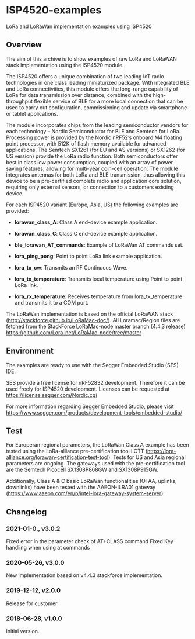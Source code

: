 # ISP4520-examples
LoRa and LoRaWan implementation examples using ISP4520

## Overview

The aim of this archive is to show examples of raw LoRa and LoRaWAN stack implementation using the ISP4520 module.

The ISP4520 offers a unique combination of two leading IoT radio technologies in one class leading miniaturized package. With integrated BLE and LoRa connectivities, this module offers the long-range capability of LoRa for data transmission over distance, combined with the high-throughput flexible service of BLE for a more local connection that can be used to carry out configuration, commissioning and update via smartphone or tablet applications.
 
The module incorporates chips from the leading semiconductor vendors for each technology – Nordic Semiconductor for BLE and Semtech for LoRa. Processing power is provided by the Nordic nRF52’s onboard M4 floating point processor, with 512K of flash memory available for advanced applications. The Semtech SX1261 (for EU and AS versions) or SX1262 (for US version) provide the LoRa radio function. Both semiconductors offer best in class low power consumption, coupled with an array of power saving features, allowing for multi-year coin-cell operation. The module integrates antennas for both LoRa and BLE transmission, thus allowing this device to be a pre-certified complete radio and application core solution, requiring only external sensors, or connection to a customers existing device.

For each ISP4520 variant (Europe, Asia, US) the following examples are provided:

* **lorawan_class_A**: Class A end-device example application.

* **lorawan_class_C**: Class C end-device example application.

* **ble_lorawan_AT_commands**: Example of LoRaWan AT commands set.

* **lora_ping_pong**: Point to point LoRa link example application.

* **lora_tx_cw**: Transmits an RF Continuous Wave.

* **lora_tx_temperature**: Transmits local temperature using Point to point LoRa link.

* **lora_rx_temperature**: Receives temperature from lora_tx_temperature and transmits it to a COM port.

The LoRaWan implementation is based on the official LoRaWAN stack (http://stackforce.github.io/LoRaMac-doc/).
All Loramac/Region files are fetched from the StackForce LoRaMac-node master branch (4.4.3 release)
https://github.com/Lora-net/LoRaMac-node/tree/master

## Environment

The examples are ready to use with the Segger Embedded Studio (SES) IDE.

SES provide a free license for nRF52832 development. Therefore it can be used freely for ISP4520 development.
Licenses can be requested at https://license.segger.com/Nordic.cgi

For more information regarding Segger Embedded Studio, please visit https://www.segger.com/products/development-tools/embedded-studio/

## Test

For Europeran regional parameters, the LoRaWan Class A example has been tested using the LoRa-alliance pre-certification tool LCTT (https://lora-alliance.org/lorawan-certification-test-tool).
Tests for US and Asia regional parameters are ongoing. The gateways used with the pre-certification tool are the Semtech Picocell SX1308P868GW and SX1308P915GW.

Additionally, Class A & C basic LoRaWan functionalities (OTAA, uplinks, downlinks) have been tested with the AAEON-ILRA01 gateway (https://www.aaeon.com/en/p/intel-lora-gateway-system-server).

## Changelog

### 2021-01-0., v3.0.2

Fixed error in the parameter check of AT+CLASS command
Fixed Key handling when using at commands

### 2020-05-26, v3.0.0

New implementation based on v4.4.3 stackforce implementation.

### 2019-12-12, v2.0.0

Release for customer

### 2018-06-28, v1.0.0

Initial version.
